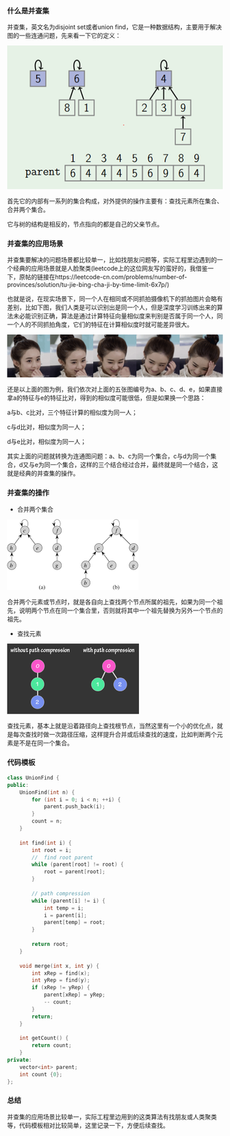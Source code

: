 ### 什么是并查集

并查集，英文名为disjoint set或者union find，它是一种数据结构，主要用于解决图的一些连通问题，先来看一下它的定义：

![disjoint-set](images/disjoint-set.png)

首先它的内部有一系列的集合构成，对外提供的操作主要有：查找元素所在集合、合并两个集合。

它与树的结构是相反的，节点指向的都是自己的父亲节点。

### 并查集的应用场景

并查集要解决的问题场景都比较单一，比如找朋友问题等，实际工程里边遇到的一个经典的应用场景就是人脸聚类(leetcode上的这位网友写的蛮好的，我借鉴一下，原帖的链接在https://leetcode-cn.com/problems/number-of-provinces/solution/tu-jie-bing-cha-ji-by-time-limit-6x7p/)

也就是说，在现实场景下，同一个人在相同或不同抓拍摄像机下的抓拍图片会略有差别，比如下图，我们人类是可以识别出是同一个人，但是深度学习训练出来的算法未必能识别正确，算法是通过计算特征向量相似度来判别是否属于同一个人，同一个人的不同抓拍角度，它们的特征在计算相似度时就可能差异很大。

![disjoint-set-app1](images/disjoint-set-app1.png)

还是以上面的图为例，我们依次对上面的五张图编号为a、b、c、d、e，如果直接拿a的特征与e的特征比对，得到的相似度可能很低，但是如果换一个思路：

a与b、c比对，三个特征计算的相似度为同一人；

c与d比对，相似度为同一人；

d与e比对，相似度为同一人；

其实上面的问题就转换为连通图问题：a、b、c为同一个集合，c与d为同一个集合，d又与e为同一个集合，这样的三个结合经过合并，最终就是同一个结合，这就是经典的并查集的操作。

### 并查集的操作

- 合并两个集合

![disjoint-set-merge](images/disjoint-set-merge.png)

合并两个元素或节点时，就是各自向上查找两个节点所属的祖先，如果为同一个祖先，说明两个节点在同一个集合里，否则就将其中一个祖先替换为另外一个节点的祖先。

- 查找元素

![disjoint-set-find](images/disjoint-set-find.png)

查找元素，基本上就是沿着路径向上查找根节点，当然这里有一个小的优化点，就是每次查找时做一次路径压缩，这样提升合并或后续查找的速度，比如判断两个元素是不是在同一个集合。

### 代码模板

```c++
class UnionFind {
public:
    UnionFind(int n) {
        for (int i = 0; i < n; ++i) {
            parent.push_back(i);
        }
        count = n;
    }

    int find(int i) {
        int root = i;
        //  find root parent
        while (parent[root] != root) {
            root = parent[root];
        }

        // path compression
        while (parent[i] != i) {
            int temp = i;
            i = parent[i];
            parent[temp] = root;
        }

        return root;
    }

    void merge(int x, int y) {
        int xRep = find(x);
        int yRep = find(y);
        if (xRep != yRep) {
            parent[xRep] = yRep;
            -- count;
        }
        return;
    }

    int getCount() {
        return count;
    }
private:
    vector<int> parent;
    int count {0};
};
```



### 总结

并查集的应用场景比较单一，实际工程里边用到的这类算法有找朋友或人类聚类等，代码模板相对比较简单，这里记录一下，方便后续查找。